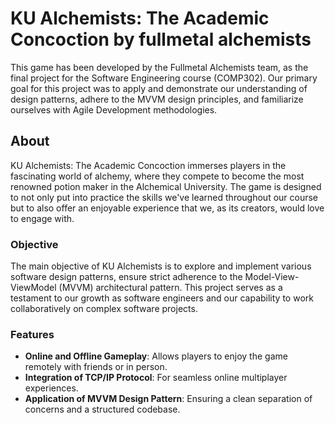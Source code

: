 # KU Alchemists: The Academic Concoction by fullmetal alchemists

This game has been developed by the Fullmetal Alchemists team, as the final project for the Software Engineering course (COMP302). Our primary goal for this project was to apply and demonstrate our understanding of design patterns, adhere to the MVVM design principles, and familiarize ourselves with Agile Development methodologies.

## About

KU Alchemists: The Academic Concoction immerses players in the fascinating world of alchemy, where they compete to become the most renowned potion maker in the Alchemical University. The game is designed to not only put into practice the skills we've learned throughout our course but to also offer an enjoyable experience that we, as its creators, would love to engage with.

### Objective

The main objective of KU Alchemists is to explore and implement various software design patterns, ensure strict adherence to the Model-View-ViewModel (MVVM) architectural pattern. This project serves as a testament to our growth as software engineers and our capability to work collaboratively on complex software projects.

### Features

- **Online and Offline Gameplay**: Allows players to enjoy the game remotely with friends or in person.
- **Integration of TCP/IP Protocol**: For seamless online multiplayer experiences.
- **Application of MVVM Design Pattern**: Ensuring a clean separation of concerns and a structured codebase.
